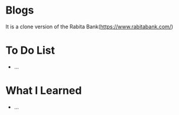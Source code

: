 # Blogs
It is a clone version of the Rabita Bank(https://www.rabitabank.com/)

# To Do List

* ...

# What I Learned

* ...
